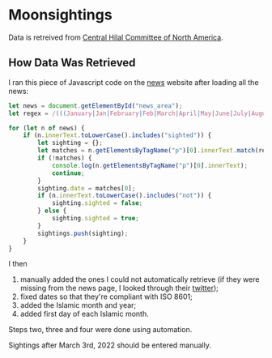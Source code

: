 # Moonsightings

Data is retreived from [Central Hilal Committee of North America](https://hilalcommittee.org).

## How Data Was Retrieved
I ran this piece of Javascript code on the [news](https://hilalcommittee.org/news) website after loading all the news:

```javascript
let news = document.getElementById("news_area");
let regex = /(((January|Jan|February|Feb|March|April|May|June|July|August|Aug|September|Sept|October|Oct|November|Nov|December|Dec)\s*\d+(st|rd|th)*,*\s*\d{4})|(\d+(st|rd|th)*\s(January|Jan|February|Feb|March|April|May|June|July|August|Aug|September|Sept|October|Oct|November|Nov|December|Dec)\s+\d{4}))/;

for (let n of news) {
	if (n.innerText.toLowerCase().includes("sighted")) {
		let sighting = {};
		let matches = n.getElementsByTagName("p")[0].innerText.match(regex);
		if (!matches) {
			console.log(n.getElementsByTagName("p")[0].innerText);
			continue;
		}
		sighting.date = matches[0];
		if (n.innerText.toLowerCase().includes("not")) {
			sighting.sighted = false;
		} else {
			sighting.sighted = true;
		}
		sightings.push(sighting);
	}
}
```

I then 
1) manually added the ones I could not automatically retrieve (if they were missing from the news page, I looked through their [twitter](https://twitter.com/CentralHilalCmt));
2) fixed dates so that they're compliant with ISO 8601;
3) added the Islamic month and year;
4) added first day of each Islamic month.

Steps two, three and four were done using automation.

Sightings after March 3rd, 2022 should be entered manually.
